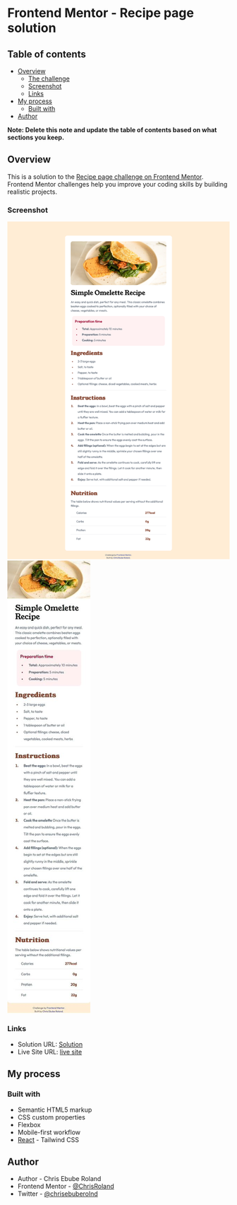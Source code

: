 # Frontend Mentor - Recipe page solution

## Table of contents

- [Overview](#overview)
  - [The challenge](#the-challenge)
  - [Screenshot](#screenshot)
  - [Links](#links)
- [My process](#my-process)
  - [Built with](#built-with)
- [Author](#author)

**Note: Delete this note and update the table of contents based on what sections you keep.**

## Overview
This is a solution to the [Recipe page challenge on Frontend Mentor](https://www.frontendmentor.io/challenges/recipe-page-KiTsR8QQKm). Frontend Mentor challenges help you improve your coding skills by building realistic projects. 

### Screenshot

![Desktop](assets/images/Frontend%20Mentor%20|%20Recipe%20page.png) ![Mobile](assets/images/PHOTO-2024-11-04-19-24-52.jpg)

### Links

- Solution URL: [Solution](https://your-solution-url.com)
- Live Site URL: [live site](https://your-live-site-url.com)

## My process

### Built with

- Semantic HTML5 markup
- CSS custom properties
- Flexbox
- Mobile-first workflow
- [React](https://tailwindcss.com/) - Tailwind CSS

## Author

- Author - Chris Ebube Roland
- Frontend Mentor - [@ChrisRoland](https://www.frontendmentor.io/profile/ChrisRoland)
- Twitter - [@chrisebuberolnd](https://www.twitter.com/chrisebuberolnd)
